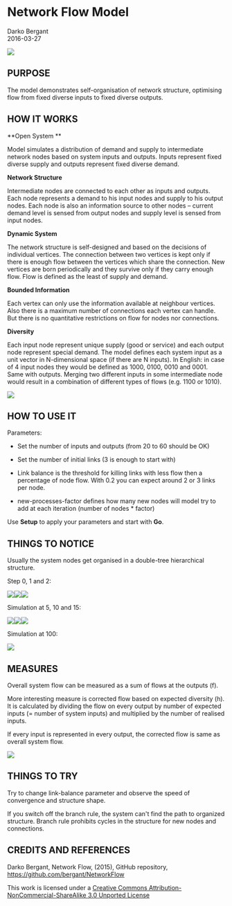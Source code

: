 # Network Flow Model
Darko Bergant  
2016-03-27  






![](img/model-netlogo.png)

## PURPOSE

The model demonstrates self-organisation of network structure, optimising flow from fixed diverse inputs to fixed diverse outputs.


## HOW IT WORKS

**Open System	**

Model simulates a distribution of demand and supply to intermediate network nodes based on system inputs and outputs. Inputs represent fixed diverse supply and outputs represent fixed diverse demand.

**Network Structure**

Intermediate nodes are connected to each other as inputs and outputs. Each node represents a demand to his input nodes and supply to his output nodes. Each node is also an information source to other nodes – current demand level is sensed from output nodes and supply level is sensed from input nodes.

**Dynamic System**

The network structure is self-designed and based on the decisions of individual vertices. The connection between two vertices is kept only if there is enough flow between the vertices which share the connection. New vertices are born periodically and they survive only if they carry enough flow. Flow is defined as the least of supply and demand.	

**Bounded Information**

Each vertex can only use the information available at neighbour vertices. 	Also there is a maximum number of connections each vertex can handle. But there is no quantitative restrictions on flow for nodes nor connections.	

**Diversity**

Each input node represent unique supply (good or service) and each output node represent special demand. The model defines each system input as a unit vector in N-dimensional space (if there are N inputs). In English: in case of 4 input nodes they would be defined as 1000, 0100, 0010 and 0001. Same with outputs. Merging two different inputs in some intermediate node would result in a combination of different types of flows (e.g. 1100 or 1010). 	

![](img/model-flow-diversity.png)

## HOW TO USE IT

Parameters:

- Set the number of inputs and outputs (from 20 to 60 should be OK)

- Set the number of initial links (3 is enough to start with)

- Link balance is the threshold for killing links with less flow then a percentage of node flow. With 0.2 you can expect around 2 or 3 links per node.

- new-processes-factor defines how many new nodes will model try to add at each iteration (number of nodes * factor)

Use **Setup** to apply your parameters and start with **Go**.

## THINGS TO NOTICE

Usually the system nodes get organised in a double-tree hierarchical structure.






Step 0, 1 and 2:

![](img/README-iterations_1-1.png)![](img/README-iterations_1-2.png)![](img/README-iterations_1-3.png)

Simulation at 5, 10 and 15:

![](img/README-iterations_2-1.png)![](img/README-iterations_2-2.png)![](img/README-iterations_2-3.png)

Simulation at 100:

![](img/README-iteration_final-1.png)

## MEASURES

Overall system flow can be measured as a sum of flows at the outputs (f).

More interesting measure is corrected flow based on expected diversity (h).
It is calculated by dividing the flow on every output by number
of expected inputs (= number of system inputs) and multiplied by
the number of realised inputs.

If every input is represented in every output, the corrected flow is
same as overall system flow.


![](img/README-measures-1.png)


## THINGS TO TRY

Try to change link-balance parameter and observe the speed of convergence and structure shape.

If you switch off the branch rule, the system can't find the path to organized structure. Branch rule prohibits cycles in the structure for new nodes and connections.



## CREDITS AND REFERENCES

Darko Bergant, Network Flow, (2015), GitHub repository, https://github.com/bergant/NetworkFlow


This work is licensed under a [Creative Commons Attribution-NonCommercial-ShareAlike 3.0 Unported License](http://creativecommons.org/licenses/by-nc-sa/3.0/)



